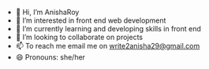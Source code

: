 - 👋 Hi, I’m AnishaRoy
- 👀 I’m interested in front end web development 
- 🌱 I’m currently learning and developing skills in front end 
- 💞️ I’m looking to collaborate on projects
- 📫 To reach me email me on write2anisha29@gmail.com
- 😄 Pronouns: she/her

<!---
AnishaRoy010/AnishaRoy010 is a ✨ special ✨ repository because its `README.md` (this file) appears on your GitHub profile.
You can click the Preview link to take a look at your changes.
--->
